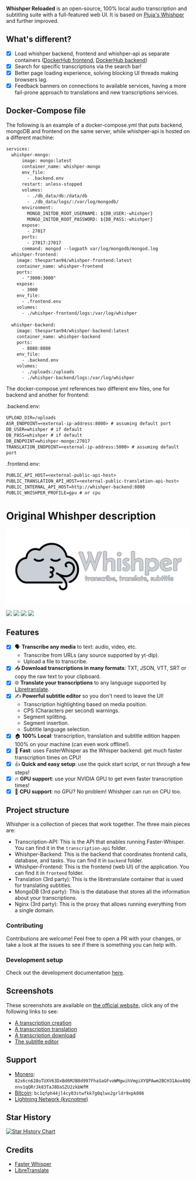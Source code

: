 **Whishper Reloaded** is an open-source, 100% local audio transcription and subtitling suite with a full-featured web UI. It is based on [Pluja's Whishper](https://github.com/pluja/whishper) and further improved.

## What's different?

- [x] Load whishper backend, frontend and whishper-api as separate containers ([DockerHub frontend](https://hub.docker.com/r/thespartan94/whishper-frontend), [DockerHub backend](https://hub.docker.com/r/thespartan94/whishper-backend))
- [x] Search for specific transcriptions via the search bar!
- [x] Better page loading experience, solving blocking UI threads making browsers lag.
- [x] Feedback banners on connections to available services, having a more fail-prone approach to translations and new transcriptions services.

## Docker-Compose file

The following is an example of a docker-compose.yml that puts backend, mongoDB and frontend on the same server, while whishper-api is hosted on a different machine:

    services:
      whishper-mongo:
          image: mongo:latest
          container_name: whishper-mongo
          env_file:
            - .backend.env
          restart: unless-stopped
          volumes:
            - ./db_data/db:/data/db
            - ./db_data/logs/:/var/log/mongodb/
          environment:
            MONGO_INITDB_ROOT_USERNAME: ${DB_USER:-whishper}
            MONGO_INITDB_ROOT_PASSWORD: ${DB_PASS:-whishper}
          expose:
            - 27017
          ports:
            - 27017:27017
          command: mongod --logpath var/log/mongodb/mongod.log
      whishper-frontend:
        image: thespartan94/whishper-frontend:latest
        container_name: whishper-frontend
        ports:
          - "3000:3000"
        expose:
          - 3000
        env_file:
          - .frontend.env
        volumes:
          - ./whishper-frontend/logs:/var/log/whishper

      whishper-backend:
        image: thespartan94/whishper-backend:latest
        container_name: whishper-backend
        ports:
          - 8080:8080
        env_file:
          - .backend.env
        volumes:
          - ./uploads:/uploads
          - ./whishper-backend/logs:/var/log/whishper

The docker-compose.yml references two different env files, one for backend and another for frontend:

.backend.env:

    UPLOAD_DIR=/uploads
    ASR_ENDPOINT=<external-ip-address:8000> # assuming default port
    DB_USER=whishper # if default
    DB_PASS=whishper # if default
    DB_ENDPOINT=whishper-mongo:27017 
    TRANSLATION_ENDPOINT=<external-ip-address:5000> # assuming default port

.frontend.env:

    PUBLIC_API_HOST=<external-public-api-host>
    PUBLIC_TRANSLATION_API_HOST=<external-public-translation-api-host>
    PUBLIC_INTERNAL_API_HOST=http://whishper-backend:8080
    PUBLIC_WHISHPER_PROFILE=gpu # or cpu
    
# Original Whishper description

[![whishper banner](misc/banner.png)](https://whishper.net)

[![](https://img.shields.io/badge/website-066da5?style=for-the-badge&logo=icloud&logoColor=white)](https://whishper.net)
[![](https://img.shields.io/badge/self%20host%20guide-066da5?style=for-the-badge&logo=googledocs&logoColor=white)](https://whishper.net/guides/install)
[![](https://img.shields.io/badge/screenshots-5c1f87?style=for-the-badge&logo=slickpic&logoColor=white)](#screenshots)
[![](https://img.shields.io/docker/pulls/pluja/whishper?style=for-the-badge&logo=docker&logoColor=white)](https://hub.docker.com/r/pluja/whishper)


## Features

- [x] 🗣️ **Transcribe any media** to text: audio, video, etc.
  - Transcribe from URLs (any source supported by yt-dlp).
  - Upload a file to transcribe.
- [x] 📥 **Download transcriptions in many formats**: TXT, JSON, VTT, SRT or copy the raw text to your clipboard.
- [x] 🌐 **Translate your transcriptions** to any language supported by [Libretranslate](https://libretranslate.com).
- [x] ✍️ **Powerful subtitle editor** so you don't need to leave the UI!
  - Transcription highlighting based on media position.
  - CPS (Characters per second) warnings.
  - Segment splitting.
  - Segment insertion.
  - Subtitle language selection.
- [x] 🏠 **100% Local**: transcription, translation and subtitle edition happen 100% on your machine (can even work offline!).
- [x] 🚀 **Fast**: uses FasterWhisper as the Whisper backend: get much faster transcription times on CPU!
- [x] 👍 **Quick and easy setup**: use the quick start script, or run through a few steps!
- [x] 🔥 **GPU support**: use your NVIDIA GPU to get even faster transcription times!
- [x] 🐎 **CPU support**: no GPU? No problem! Whishper can run on CPU too.

## Project structure

Whishper is a collection of pieces that work together. The three main pieces are:

- Transcription-API: This is the API that enables running Faster-Whisper. You can find it in the `transcription-api` folder.
- Whishper-Backend: This is the backend that coordinates frontend calls, database, and tasks. You can find it in `backend` folder.
- Whishper-Frontend: This is the frontend (web UI) of the application. You can find it in `frontend` folder.
- Translation (3rd party): This is the libretranslate container that is used for translating subtitles.
- MongoDB (3rd party): This is the database that stores all the information about your transcriptions.
- Nginx (3rd party): This is the proxy that allows running everything from a single domain.

### Contributing

Contributions are welcome! Feel free to open a PR with your changes, or take a look at the issues to see if there is something you can help with.

### Development setup

Check out the development documentation [here](https://whishper.net/guides/develop/).

## Screenshots

These screenshots are available on [the official website](https://whishper.net/usage/transcriptions/), click any of the following links to see:

- [A transcription creation](https://whishper.net/usage/transcriptions/)
- [A transcription translation](https://whishper.net/usage/translate/)
- [A transcription download](https://whishper.net/usage/download/)
- [The subtitle editor](https://whishper.net/usage/editor/)

## Support

- [Monero](https://www.getmonero.org/): `82x6cn628oTUXV63DxBd6MJB8d997FhaSaGFvoWMgwihVmgiXYQPAwm2BCH31AovA9Qnnv1qQRrJk83TaJ8DaSZU2zkbWfM`
- [Bitcoin](https://bitcoin.org/en/): `bc1qfph44jl4cy03stwfkk7g0qlwx2grldr9xpk086`
- [Lightning Network (kycnotme)](https://getalby.com/p/kycnotme)

## Star History

<a href="https://star-history.com/#pluja/whishper&Date">
  <picture>
    <source media="(prefers-color-scheme: dark)" srcset="https://api.star-history.com/svg?repos=pluja/whishper&type=Date&theme=dark" />
    <source media="(prefers-color-scheme: light)" srcset="https://api.star-history.com/svg?repos=pluja/whishper&type=Date" />
    <img alt="Star History Chart" src="https://api.star-history.com/svg?repos=pluja/whishper&type=Date" />
  </picture>
</a>

## Credits

- [Faster Whisper](https://github.com/guillaumekln/faster-whisper)
- [LibreTranslate](https://github.com/LibreTranslate/LibreTranslate)
